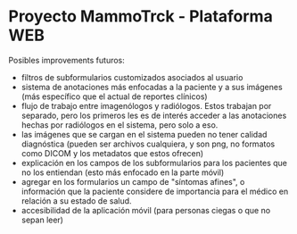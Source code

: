 # Proyecto MammoTrck - Plataforma WEB



Posibles improvements futuros:

+ filtros de subformularios customizados asociados al usuario
+ sistema de anotaciones más enfocadas a la paciente y a sus imágenes (más específico que el actual de reportes clínicos)
+ flujo de trabajo entre imagenólogos y radiólogos. Estos trabajan por separado, pero los primeros les es de interés acceder a las anotaciones hechas por radiólogos en el sistema, pero solo a eso.
+ las imágenes que se cargan en el sistema pueden no tener calidad diagnóstica (pueden ser archivos cualquiera, y son png, no formatos como DICOM y los metadatos que estos ofrecen)
+ explicación en los campos de los subformularios para los pacientes que no los entiendan (esto más enfocado en la parte móvil)
+ agregar en los formularios un campo de "síntomas afines", o información que la paciente considere de importancia para el médico en relación a su estado de salud.
+ accesibilidad de la aplicación móvil (para personas ciegas o que no sepan leer)
